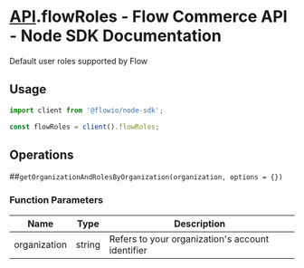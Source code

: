 # [API](README.md).flowRoles - Flow Commerce API - Node SDK Documentation

Default user roles supported by Flow

## Usage

```JavaScript
import client from '@flowio/node-sdk';

const flowRoles = client().flowRoles;
```

## Operations

##`getOrganizationAndRolesByOrganization(organization, options = {})`

### Function Parameters

| Name  | Type | Description |
| ---- | ---- | ---- |
| organization | string | Refers to your organization&#x27;s account identifier |


